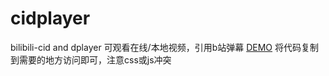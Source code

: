 # cidplayer
bilibili-cid and dplayer 
可观看在线/本地视频，引用b站弹幕
[DEMO](https://blog.menhood.wang/player.html)
将代码复制到需要的地方访问即可，注意css或js冲突

